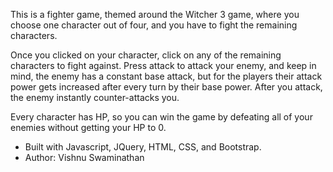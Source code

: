 This is a fighter game, themed around the Witcher 3 game, where you choose one character out of four, and you have to fight the remaining characters.

Once you clicked on your character, click on any of the remaining characters to fight against. Press attack to attack your enemy, and keep in mind,
the enemy has a constant base attack, but for the players their attack power gets increased after every turn by their base power. After you attack,
the enemy instantly counter-attacks you.

Every character has HP, so you can win the game by defeating all of your enemies without getting your HP to 0.

- Built with Javascript, JQuery, HTML, CSS, and Bootstrap.
- Author: Vishnu Swaminathan
